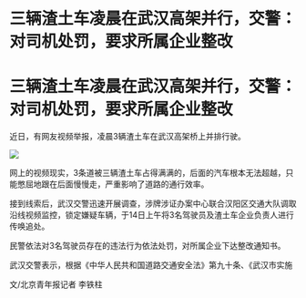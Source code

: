 # 三辆渣土车凌晨在武汉高架并行，交警：对司机处罚，要求所属企业整改

# 三辆渣土车凌晨在武汉高架并行，交警：对司机处罚，要求所属企业整改

近日，有网友视频举报，凌晨3辆渣土车在武汉高架桥上并排行驶。

![](https://inews.gtimg.com/om_bt/O1Xrh470tDhu4dVblRe4FgaUFsY_Ujs-P1l0OuCUbXDF0AA/1000)

网上的视频现实，3条道被三辆渣土车占得满满的，后面的汽车根本无法超越，只能憋屈地跟在后面慢慢走，严重影响了道路的通行效率。

接到线索后，武汉交警迅速开展调查，涉牌涉证办案中心联合汉阳区交通大队调取沿线视频监控，锁定嫌疑车辆，于14日上午将3名驾驶员及渣土车企业负责人进行传唤追处。

民警依法对3名驾驶员存在的违法行为依法处罚，对所属企业下达整改通知书。

武汉交警表示，根据《中华人民共和国道路交通安全法》第九十条、《武汉市实施

文/北京青年报记者 李铁柱

